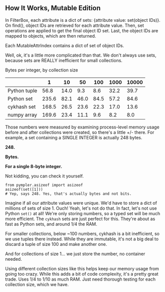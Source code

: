 ## How It Works, Mutable Edition

In FilterBox, each attribute is a dict of sets: {attribute value: set(object IDs)}. On find(), object IDs are retrieved 
for each attribute value. Then, set operations are applied to get the final object ID set. Last, the object IDs are 
mapped to objects, which are then returned.

Each MutableAttrIndex contains a dict of set of object IDs.

Well, ok, it's a little more complicated than that. We don't always
use sets, because sets are REALLY inefficient for small collections.

Bytes per integer, by collection size

|              | 1     | 10   | 50   | 100  | 1000 | 10000  |
|--------------|-------|------|------|------|------|--------|
| Python tuple | 56.8  | 14.0 | 9.3  | 8.6  | 32.2 | 39.7   |
| Python set   | 235.6 | 82.1 | 46.0 | 84.5 | 57.2 | 84.6   |
| cykhash set  | 168.5 | 26.5 | 23.6 | 22.3 | 17.0 | 13.6   |
| numpy array  | 169.6 | 23.4 | 11.1 | 9.6  | 8.2  | 8.0    |

Those numbers were measured by examining process-level memory usage before and after
collections were created, so there's a little +/- there.
For example, a set containing a SINGLE INTEGER is actually 248 bytes.

**248.**

**Bytes.**

**For a single 8-byte integer.**

Not kidding, you can check it yourself.
```
from pympler.asizeof import asizeof
asizeof(set([1]))
# Yep, says 248. Yes, that's actually bytes and not bits.
```

Imagine if all our attribute values were unique. We'd have to store a dict of millions of sets of size 1.
Ouch! Yeah, let's not do that. In fact, let's not use Python `set()` at all! We're only storing numbers, so a typed set
will be much more efficient. The `cykhash` sets are just perfect for this. They're about as fast as Python sets,
and around 1/4 the RAM.

For smaller collections, below ~100 numbers, cykhash is a bit inefficient, so we use tuples there instead.
While they are immutable, it's not a big deal to discard a tuple of size 100 and make another one.

And for collections of size 1... we just store the number, no container needed.

Using different collection sizes like this helps keep our memory usage from going too crazy.
While this adds a bit of code complexity, it's a pretty great trade. Uses 1/4 to 1/10 as much RAM.
Just need thorough testing for each collection size, which we have.
